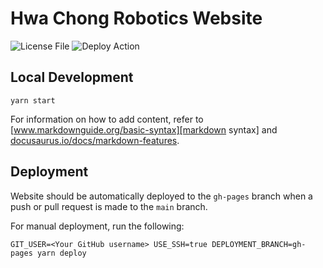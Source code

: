 # Hwa Chong Robotics Website

![![License File][]][license]
![![Deploy Action][]][deploy status]

## Local Development

```console
yarn start
```

For information on how to add content, refer to
[www.markdownguide.org/basic-syntax][markdown syntax] and
[docusaurus.io/docs/markdown-features][docusaurus markdown syntax].

## Deployment

Website should be automatically deployed to the `gh-pages` branch when a push or
pull request is made to the `main` branch.

For manual deployment, run the following:

```console
GIT_USER=<Your GitHub username> USE_SSH=true DEPLOYMENT_BRANCH=gh-pages yarn deploy
```

[license file]: https://github.com/hwachongrobotics/hwachongrobotics.github.io/blob/main/LICENSE
[license]: https://img.shields.io/github/license/hwachongrobotics/hwachongrobotics.github.io
[deploy action]: https://github.com/hwachongrobotics/hwachongrobotics.github.io/actions/workflows/deploy.yml
[deploy status]: https://img.shields.io/github/workflow/status/hwachongrobotics/hwachongrobotics.github.io/deploy
[markdown syntax]: https://www.markdownguide.org/basic-syntax
[docusaurus markdown syntax]: https://docusaurus.io/docs/markdown-features
